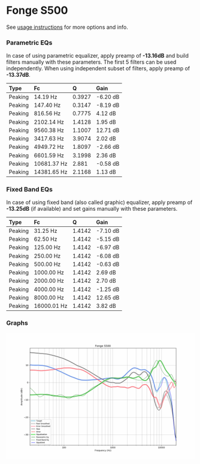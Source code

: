 # Fonge S500
See [usage instructions](https://github.com/jaakkopasanen/AutoEq#usage) for more options and info.

### Parametric EQs
In case of using parametric equalizer, apply preamp of **-13.16dB** and build filters manually
with these parameters. The first 5 filters can be used independently.
When using independent subset of filters, apply preamp of **-13.37dB**.

| Type    | Fc          |      Q | Gain     |
|:--------|:------------|:-------|:---------|
| Peaking | 14.19 Hz    | 0.3927 | -6.20 dB |
| Peaking | 147.40 Hz   | 0.3147 | -8.19 dB |
| Peaking | 816.56 Hz   | 0.7775 | 4.12 dB  |
| Peaking | 2102.14 Hz  | 1.4128 | 1.95 dB  |
| Peaking | 9560.38 Hz  | 1.1007 | 12.71 dB |
| Peaking | 3417.63 Hz  | 3.9074 | 2.02 dB  |
| Peaking | 4949.72 Hz  | 1.8097 | -2.66 dB |
| Peaking | 6601.59 Hz  | 3.1998 | 2.36 dB  |
| Peaking | 10681.37 Hz | 2.881  | -0.58 dB |
| Peaking | 14381.65 Hz | 2.1168 | 1.13 dB  |

### Fixed Band EQs
In case of using fixed band (also called graphic) equalizer, apply preamp of **-13.25dB**
(if available) and set gains manually with these parameters.

| Type    | Fc          |      Q | Gain     |
|:--------|:------------|:-------|:---------|
| Peaking | 31.25 Hz    | 1.4142 | -7.10 dB |
| Peaking | 62.50 Hz    | 1.4142 | -5.15 dB |
| Peaking | 125.00 Hz   | 1.4142 | -6.97 dB |
| Peaking | 250.00 Hz   | 1.4142 | -6.08 dB |
| Peaking | 500.00 Hz   | 1.4142 | -0.63 dB |
| Peaking | 1000.00 Hz  | 1.4142 | 2.69 dB  |
| Peaking | 2000.00 Hz  | 1.4142 | 2.70 dB  |
| Peaking | 4000.00 Hz  | 1.4142 | -1.25 dB |
| Peaking | 8000.00 Hz  | 1.4142 | 12.65 dB |
| Peaking | 16000.01 Hz | 1.4142 | 3.82 dB  |

### Graphs
![](./Fonge%20S500.png)
